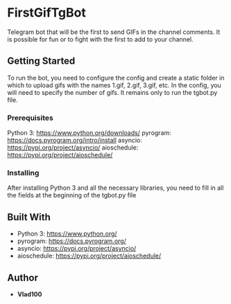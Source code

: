 # FirstGifTgBot

Telegram bot that will be the first to send GIFs in the channel comments. 
It is possible for fun or to fight with the first to add to your channel.

## Getting Started

To run the bot, you need to configure the config 
and create a static folder in which to upload gifs 
with the names 1.gif, 2.gif, 3.gif, etc. In the config, you will need 
to specify the number of gifs. It remains only to run the tgbot.py file.

### Prerequisites

Python 3: https://www.python.org/downloads/
pyrogram: https://docs.pyrogram.org/intro/install
asyncio: https://pypi.org/project/asyncio/
aioschedule: https://pypi.org/project/aioschedule/

### Installing

After installing Python 3 and all the necessary libraries, 
you need to fill in all the fields at the beginning of the tgbot.py file

## Built With

* Python 3: https://www.python.org/
* pyrogram: https://docs.pyrogram.org/
* asyncio: https://pypi.org/project/asyncio/
* aioschedule: https://pypi.org/project/aioschedule/

## Author
* **Vlad100**
